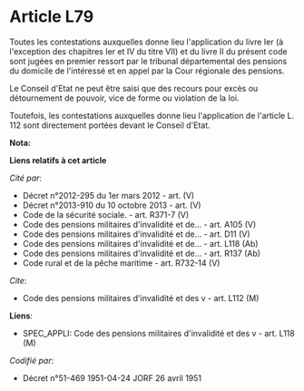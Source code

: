 # Article L79

Toutes les contestations auxquelles donne lieu l'application du livre Ier (à l'exception des chapitres Ier et IV du titre
VII) et du livre II du présent code sont jugées en premier ressort par le tribunal départemental des pensions du domicile de
l'intéressé et en appel par la Cour régionale des pensions.

Le Conseil d'Etat ne peut être saisi que des recours pour excès ou détournement de pouvoir, vice de forme ou violation de la
loi.

Toutefois, les contestations auxquelles donne lieu l'application de l'article L. 112 sont directement portées devant le
Conseil d'Etat.

**Nota:**



**Liens relatifs à cet article**

_Cité par_:

  - Décret n°2012-295 du 1er mars 2012 - art. (V)
  - Décret n°2013-910 du 10 octobre 2013 - art. (V)
  - Code de la sécurité sociale. - art. R371-7 (V)
  - Code des pensions militaires d'invalidité et de... - art. A105 (V)
  - Code des pensions militaires d'invalidité et de... - art. D11 (V)
  - Code des pensions militaires d'invalidité et de... - art. L118 (Ab)
  - Code des pensions militaires d'invalidité et de... - art. R137 (Ab)
  - Code rural et de la pêche maritime - art. R732-14 (V)

_Cite_:

  - Code des pensions militaires d'invalidité et des v - art. L112 (M)

**Liens**:

  - SPEC_APPLI: Code des pensions militaires d'invalidité et des v - art. L118 (M)

_Codifié par_:

  - Décret n°51-469 1951-04-24 JORF 26 avril 1951
